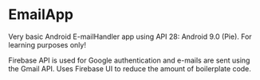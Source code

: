 # EmailApp

Very basic Android E-mailHandler app using API 28: Android 9.0 (Pie). For learning purposes only!

Firebase API is used for Google authentication and e-mails are sent using the Gmail API. Uses Firebase UI to reduce the amount of boilerplate code.
